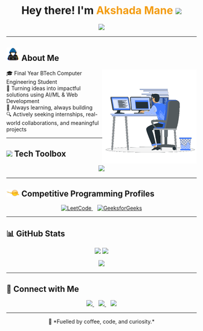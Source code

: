 <h1 align="center">Hey there! I'm <span style="color:#f39c12;">Akshada Mane</span> <img src="https://media.giphy.com/media/hvRJCLFzcasrR4ia7z/giphy.gif" width="35px" /></h1>

<p align="center">
  <a href="https://readme-typing-svg.herokuapp.com/demo/">
    <img src="https://readme-typing-svg.herokuapp.com?font=Fira+Code&weight=500&pause=1000&color=F7BF0B&center=true&vCenter=true&width=800&lines=Innovative+Tech+Explorer+%7C+AI%2FML+%2B+Web+Dev;BTech+Computer+Engineering+%7C+Final+Year;Hackathon+Finalist+%7C+Zensar+%7C+Technofea+2.0;Problem+Solver+%7C+DSA+%7C+Open+Source+Contributor;Always+Curious+%7C+Driven+by+Impact+%26+Learning">
  </a>
</p>

---

## <img src="https://github.com/AkshadaMane26/AkshadaMane26/blob/main/images/about_me.gif?raw=true" width="35px"> About Me

<img align="right" src="https://github.com/AkshadaMane26/AkshadaMane26/blob/main/images/Right_Side.gif?raw=true" width="250px">

🎓 Final Year BTech Computer Engineering Student  
🚀 Turning ideas into impactful solutions using AI/ML & Web Development  
🌱 Always learning, always building  
🔍 Actively seeking internships, real-world collaborations, and meaningful projects  

---

## <img src="https://github.com/AkshadaMane26/AkshadaMane26/blob/main/images/skills.gif?raw=true" width="35px"> Tech Toolbox

<p align="center">
  <img src="https://skillicons.dev/icons?i=python,flask,html,css,js,react,bootstrap,git,github,linux,vscode,mysql,opencv,tensorflow" />
</p>

---

## <img src="https://github.com/AkshadaMane26/AkshadaMane26/blob/main/images/competitive_programming_profile.png?raw=true" width="35px"> Competitive Programming Profiles

<p align="center">
  <a href="https://leetcode.com/u/Akshada2004/" target="_blank">
    <img src="https://img.icons8.com/external-tal-revivo-shadow-tal-revivo/48/000000/external-level-up-your-coding-skills-and-quickly-land-a-job-logo-shadow-tal-revivo.png" alt="LeetCode"/>
  </a>&nbsp;&nbsp;
  <a href="https://www.geeksforgeeks.org/user/akshada290tn/" target="_blank">
    <img src="https://img.icons8.com/color/48/000000/GeeksforGeeks.png" alt="GeeksforGeeks"/>
  </a>
</p>

---

## 📊 GitHub Stats

<p align="center">
  <img src="https://github-readme-stats.vercel.app/api?username=AkshadaMane26&show_icons=true&theme=tokyonight&count_private=true" height="180em" />
  <img src="https://github-readme-stats.vercel.app/api/top-langs/?username=AkshadaMane26&layout=compact&theme=tokyonight" height="180em"/>
</p>

<p align="center">
  <img src="https://github-profile-summary-cards.vercel.app/api/cards/profile-details?username=AkshadaMane26&theme=github_dark" />
</p>

---

## 🔗 Connect with Me

<p align="center">
  <a href="https://www.linkedin.com/in/akshada-mane-111a40247/" target="_blank">
    <img src="https://img.icons8.com/color/48/000000/linkedin.png"/>
  </a>&nbsp;&nbsp;
  <a href="mailto:akshadapmane26@gmail.com" target="_blank">
    <img src="https://img.icons8.com/color/48/000000/gmail--v1.png"/>
  </a>&nbsp;&nbsp;
  <a href="https://github.com/AkshadaMane26" target="_blank">
    <img src="https://img.icons8.com/glyph-neue/48/ffffff/github.png"/>
  </a>
</p>

---

<p align="center">
  🚀 *Fuelled by coffee, code, and curiosity.*
</p>
